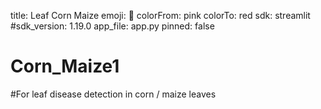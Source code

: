 title: Leaf Corn Maize
emoji: 🌾
colorFrom: pink
colorTo: red
sdk: streamlit
#sdk_version: 1.19.0
app_file: app.py
pinned: false



# Corn_Maize1
#For leaf disease detection in corn / maize leaves
